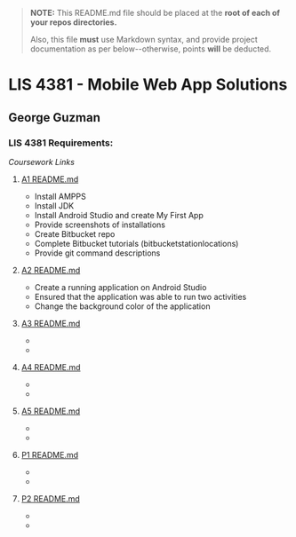 > **NOTE:** This README.md file should be placed at the **root of each of your repos directories.**
>
>Also, this file **must** use Markdown syntax, and provide project documentation as per below--otherwise, points **will** be deducted.
>

# LIS 4381 - Mobile Web App Solutions

## George Guzman

### LIS 4381 Requirements:

*Coursework Links*


1. [A1 README.md](https://bitbucket.org/geo2298/lis4381/src/master/a1/)

    * Install AMPPS
    * Install JDK
    * Install Android Studio and create My First App
    * Provide screenshots of installations
    * Create Bitbucket repo
    * Complete Bitbucket tutorials (bitbucketstationlocations)
    * Provide git command descriptions

2. [A2 README.md](https://bitbucket.org/geo2298/lis4381/src/master/a2/)

    * Create a running application on Android Studio
    * Ensured that the application was able to run two activities
    * Change the background color of the application

3. [A3 README.md](https://bitbucket.org/geo2298/lis4381/src/master/a3/)

    *
    *

4. [A4 README.md](https://bitbucket.org/geo2298/lis4381/src/master/a4/)

    *
    *

5. [A5 README.md](https://bitbucket.org/geo2298/lis4381/src/master/a5/)

    *
    *

6. [P1 README.md](https://bitbucket.org/geo2298/lis4381/src/master/p1/)

    *
    *

7. [P2 README.md](https://bitbucket.org/geo2298/lis4381/src/master/p2/)

    *
    *
